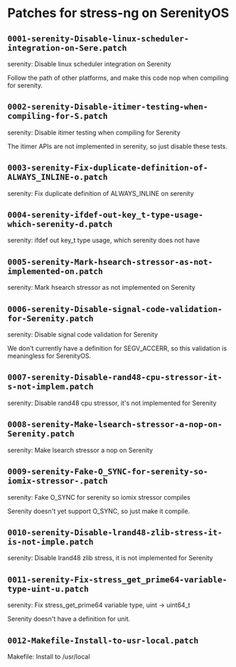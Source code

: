 # Patches for stress-ng on SerenityOS

## `0001-serenity-Disable-linux-scheduler-integration-on-Sere.patch`

serenity: Disable linux scheduler integration on Serenity

Follow the path of other platforms, and make this code nop
when compiling for serenity.

## `0002-serenity-Disable-itimer-testing-when-compiling-for-S.patch`

serenity: Disable itimer testing when compiling for Serenity

The itimer APIs are not implemented in serenity, so just disable
these tests.

## `0003-serenity-Fix-duplicate-definition-of-ALWAYS_INLINE-o.patch`

serenity: Fix duplicate definition of ALWAYS_INLINE on serenity


## `0004-serenity-ifdef-out-key_t-type-usage-which-serenity-d.patch`

serenity: ifdef out key_t type usage, which serenity does not have


## `0005-serenity-Mark-hsearch-stressor-as-not-implemented-on.patch`

serenity: Mark hsearch stressor as not implemented on Serenity


## `0006-serenity-Disable-signal-code-validation-for-Serenity.patch`

serenity: Disable signal code validation for Serenity

We don't currently have a definition for SEGV_ACCERR, so
this validation is meaningless for SerenityOS.

## `0007-serenity-Disable-rand48-cpu-stressor-it-s-not-implem.patch`

serenity: Disable rand48 cpu stressor, it's not implemented for Serenity


## `0008-serenity-Make-lsearch-stressor-a-nop-on-Serenity.patch`

serenity: Make lsearch stressor a nop on Serenity


## `0009-serenity-Fake-O_SYNC-for-serenity-so-iomix-stressor-.patch`

serenity: Fake O_SYNC for serenity so iomix stressor compiles

Serenity doesn't yet support O_SYNC, so just make it compile.

## `0010-serenity-Disable-lrand48-zlib-stress-it-is-not-imple.patch`

serenity: Disable lrand48 zlib stress, it is not implemented for Serenity


## `0011-serenity-Fix-stress_get_prime64-variable-type-uint-u.patch`

serenity: Fix stress_get_prime64 variable type, uint -> uint64_t

Serenity doesn't have a definition for unit.

## `0012-Makefile-Install-to-usr-local.patch`

Makefile: Install to /usr/local


